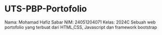 # UTS-PBP-Portofolio
Nama: Mohamad Hafiz Sabar
NIM: 24051204071
Kelas: 2024C
Sebuah web portofolio yang terbuat dari HTML,CSS, Javascript dan framework bootstrap
